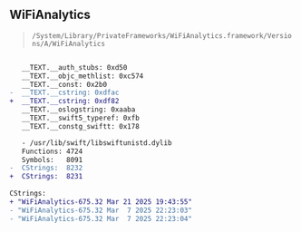 ## WiFiAnalytics

> `/System/Library/PrivateFrameworks/WiFiAnalytics.framework/Versions/A/WiFiAnalytics`

```diff

   __TEXT.__auth_stubs: 0xd50
   __TEXT.__objc_methlist: 0xc574
   __TEXT.__const: 0x2b0
-  __TEXT.__cstring: 0xdfac
+  __TEXT.__cstring: 0xdf82
   __TEXT.__oslogstring: 0xaaba
   __TEXT.__swift5_typeref: 0xfb
   __TEXT.__constg_swiftt: 0x178

   - /usr/lib/swift/libswiftunistd.dylib
   Functions: 4724
   Symbols:   8091
-  CStrings:  8232
+  CStrings:  8231
 
CStrings:
+ "WiFiAnalytics-675.32 Mar 21 2025 19:43:55"
- "WiFiAnalytics-675.32 Mar  7 2025 22:23:03"
- "WiFiAnalytics-675.32 Mar  7 2025 22:23:04"

```
